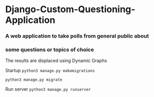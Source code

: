 # Django-Custom-Questioning-Application
### A web application to take polls from general public about  
### some questions or topics of choice

The results are displaced using Dynamic Graphs

Startup
`python3 manage.py makemigrations`

`python3 manage.py migrate`
 

Run server
`python3 manage.py runserver`

